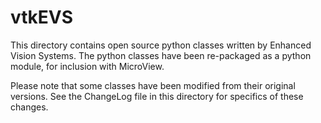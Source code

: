 vtkEVS
======

This directory contains open source python classes written by
Enhanced Vision Systems.  The python classes have been
re-packaged as a python module, for inclusion with MicroView.

Please note that some classes have been modified from their original versions.
See the ChangeLog file in this directory for specifics of these changes.
